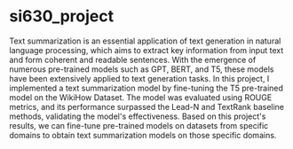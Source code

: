 # si630_project

Text summarization is an essential application of text generation in natural language processing, which aims to extract key information from input text and form coherent and readable sentences. With the emergence of numerous pre-trained models such as GPT, BERT, and T5, these models have been extensively applied to text generation tasks. In this project, I implemented a text summarization model by fine-tuning the T5 pre-trained model on the WikiHow Dataset. The model was evaluated using ROUGE metrics, and its performance surpassed the Lead-N and TextRank baseline methods, validating the model's effectiveness. Based on this project's results, we can fine-tune pre-trained models on datasets from specific domains to obtain text summarization models on those specific domains.
